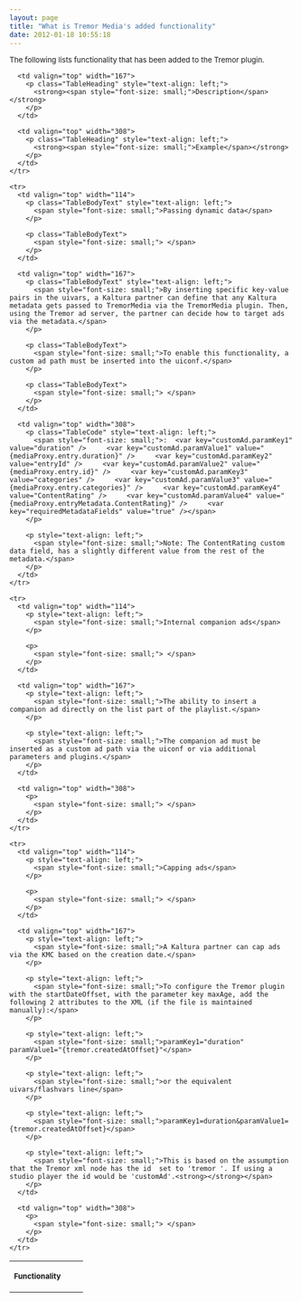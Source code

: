 ```yaml
---
layout: page
title: "What is Tremor Media's added functionality"
date: 2012-01-18 10:55:18
---
```


<span style="font-size: small;">The following lists functionality that has been added to the Tremor plugin.</span>

<table border="0" cellspacing="0" cellpadding="0">
  <tbody>
    <tr>
      <td valign="top" width="114">
        <p class="TableHeading" style="text-align: left;">
          <strong><span style="font-size: small;">Functionality</span></strong>
        </p>
      </td>
      
      <td valign="top" width="167">
        <p class="TableHeading" style="text-align: left;">
          <strong><span style="font-size: small;">Description</span></strong>
        </p>
      </td>
      
      <td valign="top" width="308">
        <p class="TableHeading" style="text-align: left;">
          <strong><span style="font-size: small;">Example</span></strong>
        </p>
      </td>
    </tr>
    
    <tr>
      <td valign="top" width="114">
        <p class="TableBodyText" style="text-align: left;">
          <span style="font-size: small;">Passing dynamic data</span>
        </p>
        
        <p class="TableBodyText">
          <span style="font-size: small;"> </span>
        </p>
      </td>
      
      <td valign="top" width="167">
        <p class="TableBodyText" style="text-align: left;">
          <span style="font-size: small;">By inserting specific key-value pairs in the uivars, a Kaltura partner can define that any Kaltura metadata gets passed to TremorMedia via the TremorMedia plugin. Then, using the Tremor ad server, the partner can decide how to target ads via the metadata.</span>
        </p>
        
        <p class="TableBodyText">
          <span style="font-size: small;">To enable this functionality, a custom ad path must be inserted into the uiconf.</span>
        </p>
        
        <p class="TableBodyText">
          <span style="font-size: small;"> </span>
        </p>
      </td>
      
      <td valign="top" width="308">
        <p class="TableCode" style="text-align: left;">
          <span style="font-size: small;">:  <var key="customAd.paramKey1" value="duration" />     <var key="customAd.paramValue1" value="{mediaProxy.entry.duration}" />     <var key="customAd.paramKey2" value="entryId" />     <var key="customAd.paramValue2" value="{mediaProxy.entry.id}" />     <var key="customAd.paramKey3" value="categories" />     <var key="customAd.paramValue3" value="{mediaProxy.entry.categories}" />     <var key="customAd.paramKey4" value="ContentRating" />     <var key="customAd.paramValue4" value="{mediaProxy.entryMetadata.ContentRating}" />     <var key="requiredMetadataFields" value="true" /></span>
        </p>
        
        <p style="text-align: left;">
          <span style="font-size: small;">Note: The ContentRating custom data field, has a slightly different value from the rest of the metadata.</span>
        </p>
      </td>
    </tr>
    
    <tr>
      <td valign="top" width="114">
        <p style="text-align: left;">
          <span style="font-size: small;">Internal companion ads</span>
        </p>
        
        <p>
          <span style="font-size: small;"> </span>
        </p>
      </td>
      
      <td valign="top" width="167">
        <p style="text-align: left;">
          <span style="font-size: small;">The ability to insert a companion ad directly on the list part of the playlist.</span>
        </p>
        
        <p style="text-align: left;">
          <span style="font-size: small;">The companion ad must be inserted as a custom ad path via the uiconf or via additional parameters and plugins.</span>
        </p>
      </td>
      
      <td valign="top" width="308">
        <p>
          <span style="font-size: small;"> </span>
        </p>
      </td>
    </tr>
    
    <tr>
      <td valign="top" width="114">
        <p style="text-align: left;">
          <span style="font-size: small;">Capping ads</span>
        </p>
        
        <p>
          <span style="font-size: small;"> </span>
        </p>
      </td>
      
      <td valign="top" width="167">
        <p style="text-align: left;">
          <span style="font-size: small;">A Kaltura partner can cap ads via the KMC based on the creation date.</span>
        </p>
        
        <p style="text-align: left;">
          <span style="font-size: small;">To configure the Tremor plugin with the startDateOffset, with the parameter key maxAge, add the following 2 attributes to the XML (if the file is maintained manually):</span>
        </p>
        
        <p style="text-align: left;">
          <span style="font-size: small;">paramKey1="duration" paramValue1="{tremor.createdAtOffset}"</span>
        </p>
        
        <p style="text-align: left;">
          <span style="font-size: small;">or the equivalent uivars/flashvars line</span>
        </p>
        
        <p style="text-align: left;">
          <span style="font-size: small;">paramKey1=duration&paramValue1={tremor.createdAtOffset}</span>
        </p>
        
        <p style="text-align: left;">
          <span style="font-size: small;">This is based on the assumption that the Tremor xml node has the id  set to 'tremor '. If using a studio player the id would be 'customAd'.<strong></strong></span>
        </p>
      </td>
      
      <td valign="top" width="308">
        <p>
          <span style="font-size: small;"> </span>
        </p>
      </td>
    </tr>
  </tbody>
</table>

 